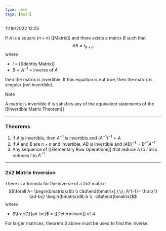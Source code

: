 ```yaml
---
type: note
tags: [math]
---
```

11/16/2022 12:25

  

If $A$ is a square ($n\times n$) [[Matrix]] and there exists a matrix $B$ such that 
$$
AB=I_{n\times n}
$$
where
- $I$ = [[Identity Matrix]]
- $B=A^{-1}$ = inverse of $A$

then the matrix is invertible. If this equation is not true, then the matrix is singular (not invertible).

>[!note]
>A matrix is invertible if is satisfies any of the equivalent statements of the [[Invertible Matrix Theorem]]

---

### Theorems
1. If $A$ is invertible, then $A^{-1}$ is invertible and $(A^{-1})^{-1}=A$ 
2. If $A$ and $B$ are $n\times n$ and invertible, $AB$ is invertible and $(AB)^{-1}=B^{-1}A^{-1}$
3. Any sequence of [[Elementary Row Operations]] that reduce $A$ to $I$ also reduces $I$ to $A^{-1}$

---

### 2x2 Matrix Inversion
There is a formula for the inverse of a 2x2 matrix:
$$\forall A=
\begin{bmatrix}a&b \\ c&d\end{bmatrix},\;\;\; A^{-1}= \frac{1}{ad-bc}
\begin{bmatrix}d&-b \\ -c&a\end{bmatrix}$$
where
- $\frac{1}{ad-bc}$ = [[Determinant]] of $A$

For larger matrices, theorem 3 above must be used to find the inverse.